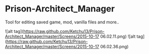 # Prison-Architect_Manager
Tool for editing saved game, mod, vanilla files and more..

![alt tag](https://raw.github.com/Ketchu13/Prison-Architect_Manager/master/Screens/2015-10-17 06.02.11.png)
![alt tag](https://raw.github.com/Ketchu13/Prison-Architect_Manager/master/Screens/2015-10-17 06.02.36.png)
